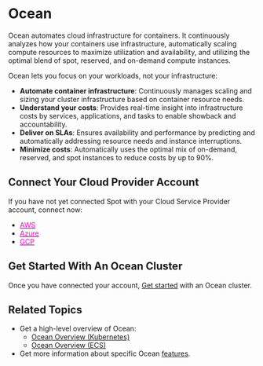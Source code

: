 # Ocean

Ocean automates cloud infrastructure for containers. It continuously analyzes how your containers use infrastructure, automatically scaling compute resources to maximize utilization and availability, and utilizing the optimal blend of spot, reserved, and on-demand compute instances.

Ocean lets you focus on your workloads, not your infrastructure:

- **Automate container infrastructure**: Continuously manages scaling and sizing your cluster infrastructure based on container resource needs.
- **Understand your costs**: Provides real-time insight into infrastructure costs by services, applications, and tasks to enable showback and accountability.
- **Deliver on SLAs**: Ensures availability and performance by predicting and automatically addressing resource needs and instance interruptions.
- **Minimize costs**: Automatically uses the optimal mix of on-demand, reserved, and spot instances to reduce costs by up to 90%.

## Connect Your Cloud Provider Account

If you have not yet connected Spot with your Cloud Service Provider account, connect now:

* [<font color="#FC01CC">AWS</font>](connect-your-cloud-provider/aws-account?id=connect-aws)
* [<font color="#FC01CC">Azure</font>](connect-your-cloud-provider/aws-account?id=connect-azure)
* [<font color="#FC01CC">GCP</font>](connect-your-cloud-provider/aws-account?id=connect-gcp)


## Get Started With An Ocean Cluster

Once you have connected your account, [Get started](ocean/getting-started/) with an Ocean cluster.

## Related Topics

- Get a high-level overview of Ocean:
  - [Ocean Overview (Kubernetes)](ocean/overview-kubernetes)
  - [Ocean Overview (ECS)](ocean/overview-ecs)
- Get more information about specific Ocean [features](/ocean/features/).
